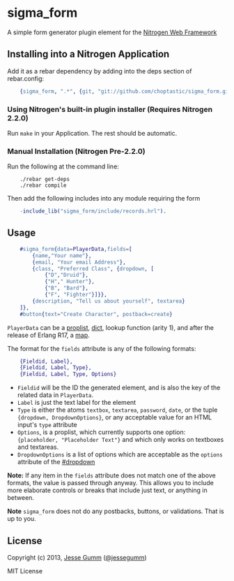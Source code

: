 # sigma_form

A simple form generator plugin element for the [Nitrogen Web Framework](http://nitrogenoproject.com)

## Installing into a Nitrogen Application

Add it as a rebar dependency by adding into the deps section of rebar.config:

```erlang
	{sigma_form, ".*", {git, "git://github.com/choptastic/sigma_form.git", {branch, master}}}
```

### Using Nitrogen's built-in plugin installer (Requires Nitrogen 2.2.0)

Run `make` in your Application. The rest should be automatic.

### Manual Installation (Nitrogen Pre-2.2.0)

Run the following at the command line:

```shell
	./rebar get-deps
	./rebar compile
```

Then add the following includes into any module requiring the form

```erlang
	-include_lib("sigma_form/include/records.hrl").
```

## Usage

```erlang
	#sigma_form{data=PlayerData,fields=[
		{name,"Your name"},
		{email, "Your email Address"},
		{class, "Preferred Class", {dropdown, [
			{"D","Druid"},
			{"H"," Hunter"},
			{"B", "Bard"},
			{"F", "Fighter"}]}},
		{description, "Tell us about yourself", textarea}
	]},
	#button{text="Create Character", postback=create}
```

`PlayerData` can be a [proplist](http://www.erlang.org/doc/man/proplists.html),
[dict](http://www.erlang.org/doc/man/dict.html), lookup function (arity 1), and
after the release of Erlang R17, a
[map](https://github.com/psyeugenic/eep/blob/egil/maps/eeps/eep-0043.md).

The format for the `fields` attribute is any of the following formats:

```erlang
	{Fieldid, Label},
	{Fieldid, Label, Type},
	{Fieldid, Label, Type, Options}
```

+ `Fieldid` will be the ID the generated element, and is also the key of the
  related data in `PlayerData`.
+ `Label` is just the text label for the element
+ `Type` is either the atoms `textbox`, `textarea`, `password`, `date`, or the
  tuple `{dropdown, DropdownOptions}`, or any acceptable value for an HTML
  input's `type` attribute
+ `Options`, is a proplist, which currently supports one option: `{placeholder,
  "Placeholder Text"}` and which only works on textboxes and textareas.
+ `DropdownOptions` is a list of options which are acceptable as the `options`
  attribute of the [#dropdown](http://nitrogenproject.com/doc/elements/dropdown.html)

**Note:** If any item in the `fields` attribute does not match one of the above
formats, the value is passed through anyway.  This allows you to include more
elaborate controls or breaks that include just text, or anything in between.

**Note** `sigma_form` does not do any postbacks, buttons, or validations.
That is up to you.

## License

Copyright (c) 2013, [Jesse Gumm](http://sigma-star.com/page/jesse)
([@jessegumm](http://twitter.com/jessegumm))

MIT License
